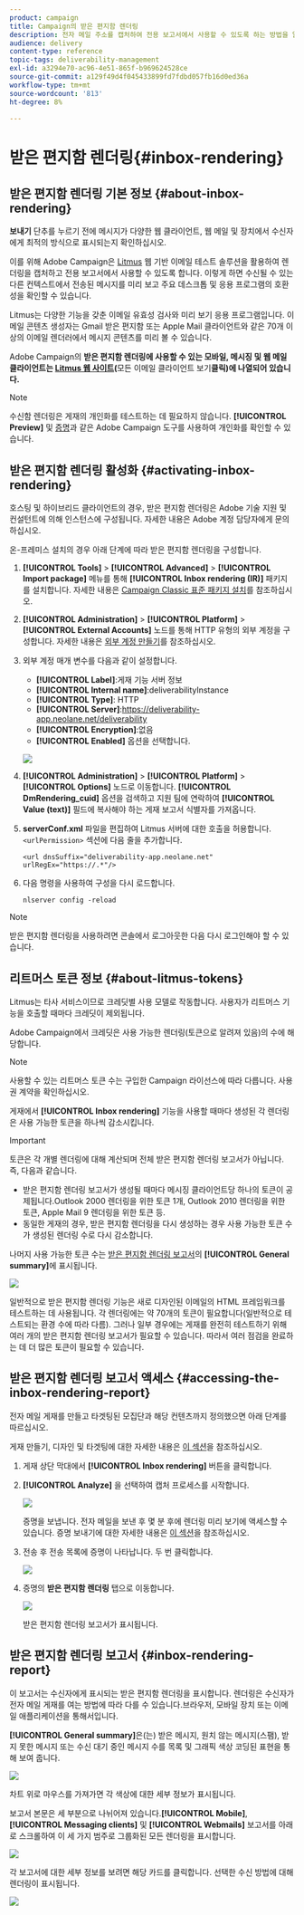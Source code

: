 ```yaml
---
product: campaign
title: Campaign의 받은 편지함 렌더링
description: 전자 메일 주소를 캡처하여 전용 보고서에서 사용할 수 있도록 하는 방법을 알아봅니다
audience: delivery
content-type: reference
topic-tags: deliverability-management
exl-id: a3294e70-ac96-4e51-865f-b969624528ce
source-git-commit: a129f49d4f045433899fd7fdbd057fb16d0ed36a
workflow-type: tm+mt
source-wordcount: '813'
ht-degree: 8%

---
```


# 받은 편지함 렌더링{#inbox-rendering}

## 받은 편지함 렌더링 기본 정보 {#about-inbox-rendering}

**보내기** 단추를 누르기 전에 메시지가 다양한 웹 클라이언트, 웹 메일 및 장치에서 수신자에게 최적의 방식으로 표시되는지 확인하십시오.

이를 위해 Adobe Campaign은 [Litmus](https://litmus.com/email-testing) 웹 기반 이메일 테스트 솔루션을 활용하여 렌더링을 캡처하고 전용 보고서에서 사용할 수 있도록 합니다. 이렇게 하면 수신될 수 있는 다른 컨텍스트에서 전송된 메시지를 미리 보고 주요 데스크톱 및 응용 프로그램의 호환성을 확인할 수 있습니다.

Litmus는 다양한 기능을 갖춘 이메일 유효성 검사와 미리 보기 응용 프로그램입니다. 이메일 콘텐츠 생성자는 Gmail 받은 편지함 또는 Apple Mail 클라이언트와 같은 70개 이상의 이메일 렌더러에서 메시지 콘텐츠를 미리 볼 수 있습니다.

Adobe Campaign의 **받은 편지함 렌더링에 사용할 수 있는 모바일, 메시징 및 웹 메일 클라이언트는 [Litmus 웹 사이트](https://litmus.com/email-testing)(**&#x200B;모든 이메일 클라이언트 보기&#x200B;**클릭)에 나열되어 있습니다.**

>[!NOTE]
>
>수신함 렌더링은 게재의 개인화를 테스트하는 데 필요하지 않습니다. **[!UICONTROL Preview]** 및 [증명](steps-validating-the-delivery.md#sending-a-proof)과 같은 Adobe Campaign 도구를 사용하여 개인화를 확인할 수 있습니다.

## 받은 편지함 렌더링 활성화 {#activating-inbox-rendering}

호스팅 및 하이브리드 클라이언트의 경우, 받은 편지함 렌더링은 Adobe 기술 지원 및 컨설턴트에 의해 인스턴스에 구성됩니다. 자세한 내용은 Adobe 계정 담당자에게 문의하십시오.

온-프레미스 설치의 경우 아래 단계에 따라 받은 편지함 렌더링을 구성합니다.

1. **[!UICONTROL Tools]** > **[!UICONTROL Advanced]** > **[!UICONTROL Import package]** 메뉴를 통해 **[!UICONTROL Inbox rendering (IR)]** 패키지를 설치합니다. 자세한 내용은 [Campaign Classic 표준 패키지 설치](../../installation/using/installing-campaign-standard-packages.md)를 참조하십시오.
1. **[!UICONTROL Administration]** > **[!UICONTROL Platform]** > **[!UICONTROL External Accounts]** 노드를 통해 HTTP 유형의 외부 계정을 구성합니다. 자세한 내용은 [외부 계정 만들기](../../installation/using/external-accounts.md#creating-an-external-account)를 참조하십시오.
1. 외부 계정 매개 변수를 다음과 같이 설정합니다.
   * **[!UICONTROL Label]**:게재 기능 서버 정보
   * **[!UICONTROL Internal name]**:deliverabilityInstance
   * **[!UICONTROL Type]**: HTTP
   * **[!UICONTROL Server]**:https://deliverability-app.neolane.net/deliverability
   * **[!UICONTROL Encryption]**:없음
   * **[!UICONTROL Enabled]** 옵션을 선택합니다.

   ![](assets/s_tn_inbox_rendering_external-account.png)

1. **[!UICONTROL Administration]** > **[!UICONTROL Platform]** > **[!UICONTROL Options]** 노드로 이동합니다. **[!UICONTROL DmRendering_cuid]** 옵션을 검색하고 지원 팀에 연락하여 **[!UICONTROL Value (text)]** 필드에 복사해야 하는 게재 보고서 식별자를 가져옵니다.
1. **serverConf.xml** 파일을 편집하여 Litmus 서버에 대한 호출을 허용합니다. `<urlPermission>` 섹션에 다음 줄을 추가합니다.

   ```
   <url dnsSuffix="deliverability-app.neolane.net" urlRegEx="https://.*"/>
   ```

1. 다음 명령을 사용하여 구성을 다시 로드합니다.

   ```
   nlserver config -reload
   ```

>[!NOTE]
>
>받은 편지함 렌더링을 사용하려면 콘솔에서 로그아웃한 다음 다시 로그인해야 할 수 있습니다.

## 리트머스 토큰 정보 {#about-litmus-tokens}

Litmus는 타사 서비스이므로 크레딧별 사용 모델로 작동합니다. 사용자가 리트머스 기능을 호출할 때마다 크레딧이 제외됩니다.

Adobe Campaign에서 크레딧은 사용 가능한 렌더링(토큰으로 알려져 있음)의 수에 해당합니다.

>[!NOTE]
>
>사용할 수 있는 리트머스 토큰 수는 구입한 Campaign 라이선스에 따라 다릅니다. 사용권 계약을 확인하십시오.

게재에서 **[!UICONTROL Inbox rendering]** 기능을 사용할 때마다 생성된 각 렌더링은 사용 가능한 토큰을 하나씩 감소시킵니다.

>[!IMPORTANT]
>
>토큰은 각 개별 렌더링에 대해 계산되며 전체 받은 편지함 렌더링 보고서가 아닙니다. 즉, 다음과 같습니다.
>
>* 받은 편지함 렌더링 보고서가 생성될 때마다 메시징 클라이언트당 하나의 토큰이 공제됩니다.Outlook 2000 렌더링을 위한 토큰 1개, Outlook 2010 렌더링을 위한 토큰, Apple Mail 9 렌더링을 위한 토큰 등.
>* 동일한 게재의 경우, 받은 편지함 렌더링을 다시 생성하는 경우 사용 가능한 토큰 수가 생성된 렌더링 수로 다시 감소합니다.

>



나머지 사용 가능한 토큰 수는 [받은 편지함 렌더링 보고서](#inbox-rendering-report)의 **[!UICONTROL General summary]**&#x200B;에 표시됩니다.

![](assets/s_tn_inbox_rendering_tokens.png)

일반적으로 받은 편지함 렌더링 기능은 새로 디자인된 이메일의 HTML 프레임워크를 테스트하는 데 사용됩니다. 각 렌더링에는 약 70개의 토큰이 필요합니다(일반적으로 테스트되는 환경 수에 따라 다름). 그러나 일부 경우에는 게재를 완전히 테스트하기 위해 여러 개의 받은 편지함 렌더링 보고서가 필요할 수 있습니다. 따라서 여러 점검을 완료하는 데 더 많은 토큰이 필요할 수 있습니다.

## 받은 편지함 렌더링 보고서 액세스 {#accessing-the-inbox-rendering-report}

전자 메일 게재를 만들고 타겟팅된 모집단과 해당 컨텐츠까지 정의했으면 아래 단계를 따르십시오.

게재 만들기, 디자인 및 타겟팅에 대한 자세한 내용은 [이 섹션](about-email-channel.md)을 참조하십시오.

1. 게재 상단 막대에서 **[!UICONTROL Inbox rendering]** 버튼을 클릭합니다.
1. **[!UICONTROL Analyze]** 을 선택하여 캡처 프로세스를 시작합니다.

   ![](assets/s_tn_inbox_rendering_button.png)

   증명을 보냅니다. 전자 메일을 보낸 후 몇 분 후에 렌더링 미리 보기에 액세스할 수 있습니다. 증명 보내기에 대한 자세한 내용은 [이 섹션](steps-validating-the-delivery.md#sending-a-proof)을 참조하십시오.

1. 전송 후 전송 목록에 증명이 나타납니다. 두 번 클릭합니다.

   ![](assets/s_tn_inbox_rendering_delivery_list.png)

1. 증명의 **받은 편지함 렌더링** 탭으로 이동합니다.

   ![](assets/s_tn_inbox_rendering_tab.png)

   받은 편지함 렌더링 보고서가 표시됩니다.

## 받은 편지함 렌더링 보고서 {#inbox-rendering-report}

이 보고서는 수신자에게 표시되는 받은 편지함 렌더링을 표시합니다. 렌더링은 수신자가 전자 메일 게재를 여는 방법에 따라 다를 수 있습니다.브라우저, 모바일 장치 또는 이메일 애플리케이션을 통해서입니다.

**[!UICONTROL General summary]**&#x200B;은(는) 받은 메시지, 원치 않는 메시지(스팸), 받지 못한 메시지 또는 수신 대기 중인 메시지 수를 목록 및 그래픽 색상 코딩된 표현을 통해 보여 줍니다.

![](assets/s_tn_inbox_rendering_summary.png)

차트 위로 마우스를 가져가면 각 색상에 대한 세부 정보가 표시됩니다.

보고서 본문은 세 부분으로 나뉘어져 있습니다.**[!UICONTROL Mobile]**, **[!UICONTROL Messaging clients]** 및 **[!UICONTROL Webmails]** 보고서를 아래로 스크롤하여 이 세 가지 범주로 그룹화된 모든 렌더링을 표시합니다.

![](assets/s_tn_inbox_rendering_report.png)

각 보고서에 대한 세부 정보를 보려면 해당 카드를 클릭합니다. 선택한 수신 방법에 대해 렌더링이 표시됩니다.

![](assets/s_tn_inbox_rendering_example.png)
